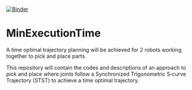 [![Binder](https://mybinder.org/badge_logo.svg)](https://mybinder.org/v2/gh/elyarzv/MinExecutionTime/main?filepath=MinExecutionTime.ipynb)
# MinExecutionTime
A time optimal trajectory planning will be achieved for 2 robots working together to pick and place parts.

This repository will contain the codes and descriptions of an approach to pick and place where joints follow a Synchronized Trigonometric S‐curve Trajectory
(STST) to achieve a time optimal trajectory. 
